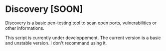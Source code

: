 # Discovery [SOON]
Discovery is a basic pen-testing tool to scan open ports, vulnerabilities or other informations.

This script is currently under developpement. The current version is a basic and unstable version. I don't recommand using it.

